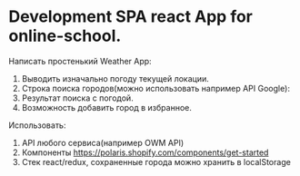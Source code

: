 # Development SPA react App for online-school.

Написать простенький Weather App:

1. Выводить изначально погоду текущей локации.
2. Строка поиска городов(можно использовать например API Google):
3. Результат поиска с погодой.
4. Возможность добавить город в избранное.

Использовать:

1. API любого сервиса(например OWM API)
2. Компоненты https://polaris.shopify.com/components/get-started
3. Стек react/redux, сохраненные города можно хранить в localStorage
